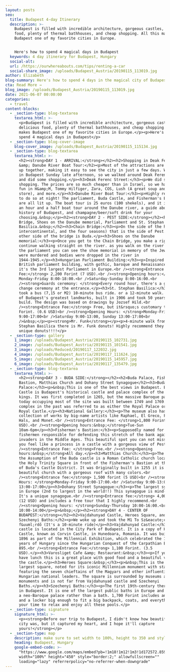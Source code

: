 ```yaml
---
layout: posts
seo:
  title: Budapest 4-day Itinerary
  description: >-
    Budapest is filled with incredible architecture, gorgeous castles, delicious
    food, plenty of thermal bathhouses, and cheap shopping. All this makes
    Budapest one of my favorite cities in Europe.


    Here's how to spend 4 magical days in Budapest
  keywords: 4 day itinerary for Budapest, Hungary
  social-alt:
  url: /https://ourwhereabouts.com/tips/renting-a-car
  social-share_image: /uploads/Budapest_Austria/20190115_113019.jpg
author: Elizabeth
blog-summary: Here's how to spend 4 days in the magical city of Budapest
cta: Read More →
blog_image: /uploads/Budapest_Austria/20190115_113019.jpg
date: 2021-06-07 00:00:00
categories:
  - travel
content-blocks:
  - _section-type: blog-textarea
    textarea_html: >-
      <p>Budapest is filled with incredible architecture, gorgeous castles,
      delicious food, plenty of thermal bathhouses, and cheap shopping. All this
      makes Budapest one of my favorite cities in Europe.</p><p>Here's how to
      spend 4 magical days in Budapest</p>
  - _section-type: blog-cover-image
    blog-cover_image: /uploads/Budapest_Austria/20190115_115134.jpg
  - _section-type: blog-textarea
    textarea_html: >-
      <h2><strong>DAY 1 - ARRIVAL:</strong></h2><h2>Shopping in Deak Ferenc
      &amp; Danube River Boat Tour:</h2><p>Most of the attractions are bunched
      up together, making it easy to see the city in just a few days. We arrived
      in Budapest Sunday late afternoon, so we walked around Deak Ferenc street
      and did some shopping.</p><h3>Deak Ferenc Street:</h3><p>We did some
      shopping. The prices are so much cheaper than in Israel, so we had some
      fun in H&amp;M, Tommy Hilfiger, Zara, COS, Lush (A great soup and creams
      store), and more.</p><h3>Danube River Boat Tour:</h3><p>Highly recommended
      to do so at night! The parliament, Buda Castle, and Fisherman's Bastion
      are all lit up. The boat tour is 25 euros (100 shekels), and it includes
      an hour and a half boat tour around the Danube river, a guide about the
      history of Budapest, and champagne/beer/soft drink for your
      choosing.&nbsp;</p><h2><strong>DAY 2 - PEST SIDE:</strong></h2><h2>Chian
      Bridge, Shoes on the Danube memorial, Parliament and St. Stephan
      Basilica.&nbsp;</h2><h3>Chain Bridge:</h3><p>On the side of the hotel (D8,
      intercontinental, and the four seasons) that is the side of Pest. The
      other side of the bridge is Buda.</p><h3>Shoes on the Danube
      memorial:</h3><p>Once you get to the Chain Bridge, you make a right and
      continue walking straight on the river. as you walk on the river towards
      the parliament you can see the shoe memorial in memory of the Jews that
      were murdered and bodies were dropped in the river in
      1944-1945.</p><h3>Hungarian Parliament Building:</h3><p>Inspired by the
      British parliament building, with gothic, baroque and Renaissance elements
      it's the 3rd largest Parliament in Europe.<br /><strong>Entrance
      Fee:</strong> 2,200 Forint (7 USD).<br /><strong>Opening hours:</strong>
      Monday-Friday 8:00-18:00.<br />Saturday-Sunday 8:00-16:00.<br
      /><strong>Guards ceremony: </strong>Every round hour, there's a guard
      change ceremony at the entrance.</p><h3>St. Stephan Basilica:</h3><p>We
      took a bus (7,15 or M2) 10-minute bus ride. or a 12-minute walk. It is one
      of Budapest's greatest landmarks, built in 1906 and took 50 years to
      build. The design was based on drawings by Jozsef Hild.<br
      /><strong>Entrance Fee:</strong> Free, but it&rsquo;s customary to pay 200
      Forint. (0.6 USD)<br /><strong>Opening Hours: </strong>Monday-Friday
      9:00-17:00<br />Saturday 9:00-13:00, Sunday 13:00-17:00<br
      />&nbsp;</p><p><strong>Mr. Funk</strong></p><p>4-minute walk from St.
      Stephan Basilica there is Mr. Funk donuts! Highly recommend they have
      unique donuts!!!!</p>
  - _section-type: gallery
    1_image: /uploads/Budapest_Austria/20190115_102731.jpg
    2_image: /uploads/Budapest_Austria/20190115_101541.jpg
    3_image: /uploads/Reduced/20190117_122032.jpg
    4_image: /uploads/Budapest_Austria/20190117_111624.jpg
    5_image: /uploads/Budapest_Austria/20190115_145957.jpg
    6_image: /uploads/Budapest_Austria/20190117_135479.jpg
  - _section-type: blog-textarea
    textarea_html: >-
      <h2><strong>DAY 3 - BUDA SIDE:</strong></h2><h2>Buda Palace, Fisherman's
      Bastion, Matthias Church and Dohany Street Synagogue</h2><h3>Buda
      Palace:</h3><p>&nbsp;This is one of the best views in Budapest. Buda
      Castle is Budapest's historical castle and palace complex of the Hungarian
      kings. It was first completed in 1265, but the massive Baroque palace
      today occupying most of the site was built between 1749 and 1769. The
      complex in the past was referred to as either the Royal Palace or the
      Royal Castle.</p><h3>National Gallery:</h3><p>The museum also has a small
      collection of works by big-name artists like Raphael, El Greco, Frans
      Hals, and Monet.<br /><strong>Entrance Fee: </strong>1,800 Forint (6
      USD).<br /><strong>Opening hours:&nbsp;</strong>Tue-Sun
      10am-6pm</p><h3>Fisherman's Bastion:</h3><p>Supposedly named for the
      fishermen responsible for defending this stretch of the bank against
      invaders in the Middle Ages. This beautiful spot you can not miss makes
      you feel like a princess in a castle with a gorgeous view of Pest.<br
      /><strong>Entrance Fee: </strong>Free.<br /><strong>Opening
      hours:&nbsp;</strong>All day.</p><h3>Matthias Church:</h3><p>The church of
      the Assumption of the Buda castle is a Roman Catholic church located in
      the Holy Trinity Square in front of the Fisherman's Bastion at the heart
      of Buda's Castle District. It was Originally built in 1255 it is a
      beautiful church with a gorgeous roof with many colors.<br
      /><strong>Entrance fee:</strong> 1,500 forint (5 USD)<br /><strong>Opening
      Hours: </strong>Monday-Friday 9:00-17:00.<br />Saturday 9:00-13:00, Sunday
      13:00-17:00</p><h3>Dohany Street Synagogue:</h3><p>The largest synagogue
      in Europe (2nd to largest in the world!!) This synagogue is mind-blowing.
      It's a unique synagogue.<br /><strong>Entrance fee:</strong> 4,000 Forint
      (12 USD) and includes a free tour that I highly recommend.<br
      /><strong>Opening hours: </strong>Sunday-Thursday 10:00-16:00.<br />Friday
      10:00-14:00</p><p>&nbsp;</p><h2><strong>DAY 4 - CENTER OF
      BUDAPEST:</strong></h2><h2>Vajdahunyad Castle, Heroes Square, and
      Szechenyi Baths:</h2><p>We woke up and took the M1 To Sz&eacute;chenyi
      f&uuml;rdő (It's a 10-minute ride)</p><h3>Vajdahunyad Castle:</h3><p>This
      castle is located in the City Park of Budapest. It is a copy of Hunyad
      Castle, known as Corvin Castle, in Hunedoara, Romania. It was built in
      1896 as part of the Millennial Exhibition, which celebrated the 1,000
      years of Hungary since the Hungarian Conquest of the Carpathian Basin in
      895.<br /><strong>Entrance Fee:</strong> 1,100 Forint. (3.5
      USD).</p><h3>Varosliget Cafe &amp; Restaurant:&nbsp;</h3><p>If you want to
      have lunch this is a great place with good food and a beautiful view of
      the castle.</p><h3>Heroes Square:&nbsp;</h3><p>&nbsp;This is the city's
      largest square, noted for its iconic Millennium monument with statues
      featuring the seven chieftains of the Magyars and other influential
      Hungarian national leaders. The square is surrounded by museums and
      monuments and is not far from Vajdahunyad castle and Szechenyi
      Baths.</p><h3>Szechenyi Baths:</h3><p>The first 19th-century thermal bath
      in Budapest. It is one of the largest public baths in Europe and resembles
      a neo-Baroque palace rather than a bath. 1,700 Forint includes an entrance
      and a locker big enough to fit a big backpack, coats, and everything. Take
      your time to relax and enjoy all these pools.</p>
  - _section-type: signature
    signature_html: >-
      <p><strong>Before our trip to Budapest, I didn't know how beautiful this
      city was, but it captured my heart, and I hope it'll capture
      yours!</strong></p>
  - _section-type: map
    description: make sure to set width to 100%, height to 350 and style to border 2
    heading: Budapest, Hungary
    google-embed-code: >-
      "https://www.google.com/maps/embed?pb=!1m18!1m12!1m3!1d172572.85980156928!2d18.990218602683893!3d47.481128146579536!2m3!1f0!2f0!3f0!3m2!1i1024!2i768!4f13.1!3m3!1m2!1s0x4741c334d1d4cfc9%3A0x400c4290c1e1160!2sBudapest%2C%20Hungary!5e0!3m2!1sen!2sus!4v1662053740674!5m2!1sen!2sus"
      width="100%" height="450" style="border:2;" allowfullscreen=""
      loading="lazy" referrerpolicy="no-referrer-when-downgrade"
---
```

